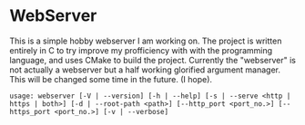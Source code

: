 # WebServer
This is a simple hobby webserver I am working on. The project is written entirely in C to try improve my profficiency with with the programming language, and uses CMake to build the project. Currently the "webserver" is not actually a webserver but a half working glorified argument manager. This will be changed some time in the future. (I hope).

```
usage: webserver [-V | --version] [-h | --help] [-s | --serve <http | https | both>] [-d | --root-path <path>] [--http_port <port_no.>] [--https_port <port_no.>] [-v | --verbose]
```
